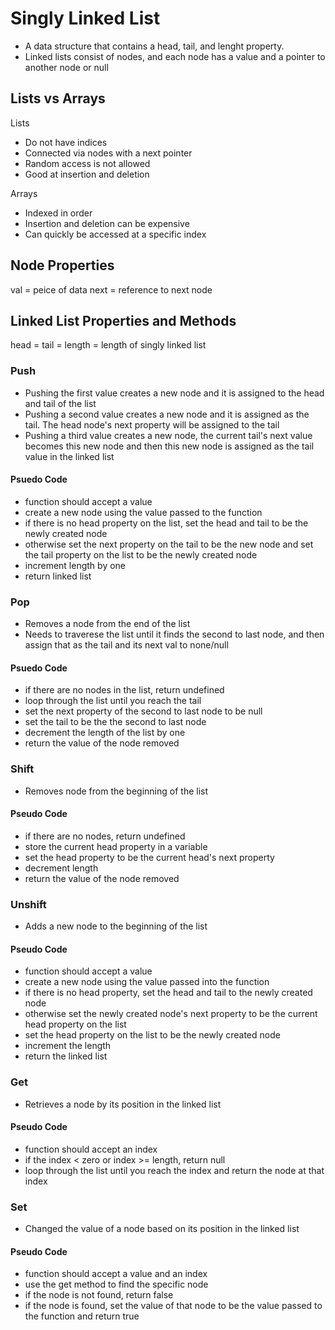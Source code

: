 # Singly Linked List

-   A data structure that contains a head, tail, and lenght property.
-   Linked lists consist of nodes, and each node has a value and a pointer to another node or null

## Lists vs Arrays

Lists

-   Do not have indices
-   Connected via nodes with a next pointer
-   Random access is not allowed
-   Good at insertion and deletion

Arrays

-   Indexed in order
-   Insertion and deletion can be expensive
-   Can quickly be accessed at a specific index

## Node Properties

val = peice of data
next = reference to next node

## Linked List Properties and Methods

head =
tail =
length = length of singly linked list

### Push

-   Pushing the first value creates a new node and it is assigned to the head and tail of the list
-   Pushing a second value creates a new node and it is assigned as the tail. The head node's next property will be assigned to the tail
-   Pushing a third value creates a new node, the current tail's next value becomes this new node and then this new node is assigned as the tail value in the linked list

#### Psuedo Code

-   function should accept a value
-   create a new node using the value passed to the function
-   if there is no head property on the list, set the head and tail to be the newly created node
-   otherwise set the next property on the tail to be the new node and set the tail property on the list to be the newly created node
-   increment length by one
-   return linked list

### Pop

-   Removes a node from the end of the list
-   Needs to traverese the list until it finds the second to last node, and then assign that as the tail and its next val to none/null

#### Psuedo Code

-   if there are no nodes in the list, return undefined
-   loop through the list until you reach the tail
-   set the next property of the second to last node to be null
-   set the tail to be the the second to last node
-   decrement the length of the list by one
-   return the value of the node removed

### Shift

-   Removes node from the beginning of the list

#### Pseudo Code

-   if there are no nodes, return undefined
-   store the current head property in a variable
-   set the head property to be the current head's next property
-   decrement length
-   return the value of the node removed

### Unshift

-   Adds a new node to the beginning of the list

#### Pseudo Code

-   function should accept a value
-   create a new node using the value passed into the function
-   if there is no head property, set the head and tail to the newly created node
-   otherwise set the newly created node's next property to be the current head property on the list
-   set the head property on the list to be the newly created node
-   increment the length
-   return the linked list

### Get

-   Retrieves a node by its position in the linked list

#### Pseudo Code

-   function should accept an index
-   if the index < zero or index >= length, return null
-   loop through the list until you reach the index and return the node at that index

### Set

-   Changed the value of a node based on its position in the linked list

#### Pseudo Code

-   function should accept a value and an index
-   use the get method to find the specific node
-   if the node is not found, return false
-   if the node is found, set the value of that node to be the value passed to the function and return true
